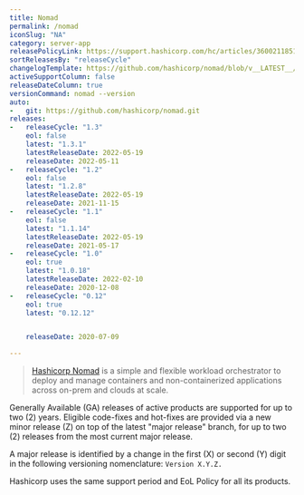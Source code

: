 ```yaml
---
title: Nomad
permalink: /nomad
iconSlug: "NA"
category: server-app
releasePolicyLink: https://support.hashicorp.com/hc/articles/360021185113
sortReleasesBy: "releaseCycle"
changelogTemplate: https://github.com/hashicorp/nomad/blob/v__LATEST__/CHANGELOG.md
activeSupportColumn: false
releaseDateColumn: true
versionCommand: nomad --version
auto:
-   git: https://github.com/hashicorp/nomad.git
releases:
-   releaseCycle: "1.3"
    eol: false
    latest: "1.3.1"
    latestReleaseDate: 2022-05-19
    releaseDate: 2022-05-11
-   releaseCycle: "1.2"
    eol: false
    latest: "1.2.8"
    latestReleaseDate: 2022-05-19
    releaseDate: 2021-11-15
-   releaseCycle: "1.1"
    eol: false
    latest: "1.1.14"
    latestReleaseDate: 2022-05-19
    releaseDate: 2021-05-17
-   releaseCycle: "1.0"
    eol: true
    latest: "1.0.18"
    latestReleaseDate: 2022-02-10
    releaseDate: 2020-12-08
-   releaseCycle: "0.12"
    eol: true
    latest: "0.12.12"


    releaseDate: 2020-07-09

---
```


> [Hashicorp Nomad](https://www.nomadproject.io/) is a simple and flexible workload orchestrator to deploy and manage containers and non-containerized applications across on-prem and clouds at scale.

Generally Available (GA) releases of active products are supported for up to two (2) years. Eligible code-fixes and hot-fixes are provided via a new minor release (Z) on top of the latest "major release" branch, for up to two (2) releases from the most current major release. 

A major release is identified by a change in the first (X) or second (Y) digit in the following versioning nomenclature: `Version X.Y.Z.`

Hashicorp uses the same support period and EoL Policy for all its products.

